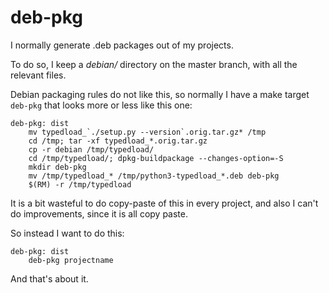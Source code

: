 deb-pkg
=======

I normally generate .deb packages out of my projects.

To do so, I keep a *debian/* directory on the master branch, with all the
relevant files.

Debian packaging rules do not like this, so normally I have a make target
`deb-pkg` that looks more or less like this one:

```
deb-pkg: dist
	mv typedload_`./setup.py --version`.orig.tar.gz* /tmp
	cd /tmp; tar -xf typedload_*.orig.tar.gz
	cp -r debian /tmp/typedload/
	cd /tmp/typedload/; dpkg-buildpackage --changes-option=-S
	mkdir deb-pkg
	mv /tmp/typedload_* /tmp/python3-typedload_*.deb deb-pkg
	$(RM) -r /tmp/typedload
```

It is a bit wasteful to do copy-paste of this in every project, and also
I can't do improvements, since it is all copy paste.

So instead I want to do this:


```
deb-pkg: dist
	deb-pkg projectname
```

And that's about it.
